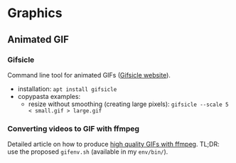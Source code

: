 # Graphics

## Animated GIF

### Gifsicle

Command line tool for animated GIFs ([Gifsicle website](http://www.lcdf.org/gifsicle/)).

* installation: `apt install gifsicle`
* copypasta examples:
  * resize without smoothing (creating large pixels):
    `gifsicle --scale 5 < small.gif > large.gif`

### Converting videos to GIF with ffmpeg

Detailed article on how to produce
[high quality GIFs with ffmpeg](http://blog.pkh.me/p/21-high-quality-gif-with-ffmpeg.html).
TL;DR: use the proposed `gifenv.sh` (available in my `env/bin/`).

